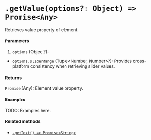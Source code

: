 # `.getValue(options?: Object) => Promise<Any>`

Retrieves value property of element.

#### Parameters

1. `options` (Object?):
  - `options.sliderRange` (Tuple<Number, Number>?): Provides cross-platform consistency when retrieving slider values.

#### Returns

`Promise` (Any): Element value property.

#### Examples

TODO: Examples here.

#### Related methods

- [`.getText() => Promise<String>`](./getText.md)
